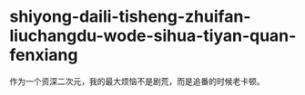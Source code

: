 # shiyong-daili-tisheng-zhuifan-liuchangdu-wode-sihua-tiyan-quan-fenxiang
作为一个资深二次元，我的最大烦恼不是剧荒，而是追番的时候老卡顿。
